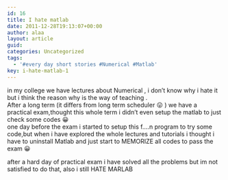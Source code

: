 ```yaml
---
id: 16
title: I hate matlab
date: 2011-12-28T19:13:07+00:00
author: alaa
layout: article
guid:
categories: Uncategorized
tags:
  - '#every day short stories #Numerical #Matlab'
key: i-hate-matlab-1  
---
```

in my college we have lectures about Numerical , i don&#8217;t know why i hate it but i think the reason why is the way of teaching .  
After a long term (it differs from long term scheduler 😛 ) we have a practical exam,thought this whole term i didn&#8217;t even setup the matlab to just check some codes 😀  
one day before the exam i started to setup this f&#8230;.n program to try some code,but when i have explored the whole lectures and tutorials i thought i have to uninstall Matlab and just start to MEMORIZE all codes to pass the exam 😀

after a hard day of practical exam i have solved all the problems but im not satisfied to do that, also i still HATE MARLAB
